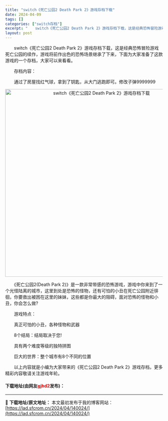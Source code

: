 ```yaml
---
title: "switch《死亡公园2 Death Park 2》游戏存档下载"
date: 2024-04-09
tags: []
categories: ["switch存档"]
excerpt: "　　switch《死亡公园2 Death Park 2》游戏存档下载，这是经典恐怖冒险游戏死亡公园的续作，游戏将前作出色的恐怖场景继承了下来，下面为大家准备了这款游戏的一个存档，大家可以来看看。 　　存档内容： 　　通过了房屋找红气球，拿到了钥匙，从大门逃跑即可。修改子弹9999999 　　《死亡公&hellip;"
layout: post
---
```


 <p>　　switch《死亡公园2 Death Park 2》游戏存档下载，这是经典恐怖冒险游戏死亡公园的续作，游戏将前作出色的恐怖场景继承了下来，下面为大家准备了这款游戏的一个存档，大家可以来看看。</p> <p>　　存档内容：</p> <p>　　通过了房屋找红气球，拿到了钥匙，从大门逃跑即可。修改子弹9999999</p> <p align="center"><img align="" border="0" src="https://lad.sfcrom.cn/wp-content/uploads/2024/04/20240409_6614f29b7a036.webp" width="600" alt="switch《死亡公园2 Death Park 2》游戏存档下载" /></p> <p>　　《死亡公园2(Death Park 2)》是一款非常带感的恐怖游戏，游戏中你来到了一个光怪陆离的城市，这里到处是恐怖的怪物，还有可怕的小丑在死亡公园附近徘徊，你要救出被困在这里的妹妹，这些都是你最大的阻碍，面对恐怖的怪物和小丑，你会怎么做?</p> <p>　　游戏特点：</p> <p>　　真正可怕的小丑，各种怪物和武器</p> <p>　　8个结局：结局取决于您!</p> <p>　　具有两个难度等级的独特拼图</p> <p>　　巨大的世界：整个城市有8个不同的位置</p> <p>　　以上内容就是小编为大家带来的《死亡公园2 Death Park 2》游戏存档，更多精彩内容敬请关注游戏年轮。</p> <p><h4>下载地址(由网友<font color="red">gjhd2</font>发布)：</h4></p> 

---
📖 **下载地址/原文地址：** 本文最初发布于我的博客网站：[https://lad.sfcrom.cn/2024/04/140024/](https://lad.sfcrom.cn/2024/04/140024/)
